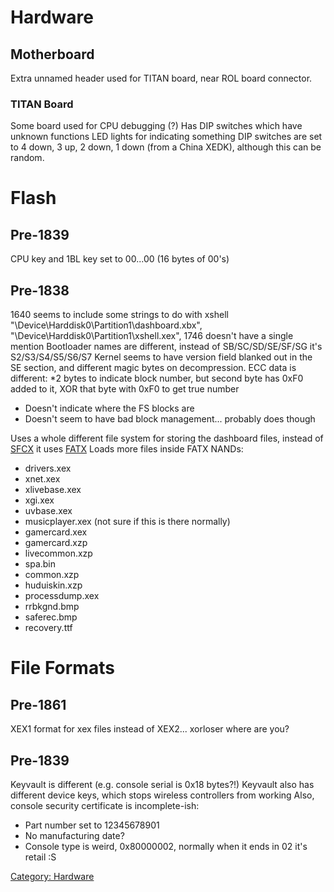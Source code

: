 # Hardware

## Motherboard

Extra unnamed header used for TITAN board, near ROL board connector.

### TITAN Board
Some board used for CPU debugging (?)
Has DIP switches which have unknown functions
LED lights for indicating something
DIP switches are set to 4 down, 3 up, 2 down, 1 down (from a China
XEDK), although this can be random.

# Flash

## Pre-1839

CPU key and 1BL key set to 00...00 (16 bytes of 00's)

## Pre-1838

1640 seems to include some strings to do with xshell
"\\Device\\Harddisk0\\Partition1\\dashboard.xbx",
"\\Device\\Harddisk0\\Partition1\\xshell.xex", 1746 doesn't have a
single mention
Bootloader names are different, instead of SB/SC/SD/SE/SF/SG it's
S2/S3/S4/S5/S6/S7
Kernel seems to have version field blanked out in the SE section, and
different magic bytes on decompression.
ECC data is different:
\*2 bytes to indicate block number, but second byte has 0xF0 added to
it, XOR that byte with 0xF0 to get true number

  - Doesn't indicate where the FS blocks are
  - Doesn't seem to have bad block management... probably does though

Uses a whole different file system for storing the dashboard files,
instead of [SFCX](./System-Software/NAND_File_System.md) it uses [FATX](./System-Software/Systems/FATX.md)
Loads more files inside FATX NANDs:
* drivers.xex
* xnet.xex
* xlivebase.xex
* xgi.xex
* uvbase.xex
* musicplayer.xex (not sure if this is there normally)
* gamercard.xex
* gamercard.xzp
* livecommon.xzp
* spa.bin
* common.xzp
* huduiskin.xzp
* processdump.xex
* rrbkgnd.bmp
* saferec.bmp
* recovery.ttf

# File Formats

## Pre-1861

XEX1 format for xex files instead of XEX2... xorloser where are you?

## Pre-1839

Keyvault is different (e.g. console serial is 0x18 bytes?!)
Keyvault also has different device keys, which stops wireless
controllers from working
Also, console security certificate is incomplete-ish:
* Part number set to 12345678901
* No manufacturing date?
* Console type is weird, 0x80000002, normally when it ends in 02 it's retail :S

[Category: Hardware](./Hardware/index.md)

